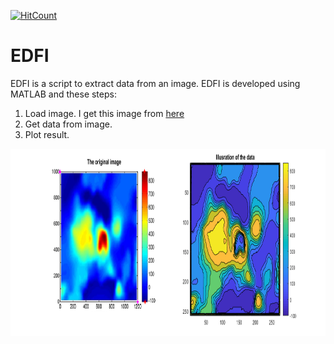 [![HitCount](http://hits.dwyl.com/mheriyanto/EDFI.svg)](http://hits.dwyl.com/mheriyanto/EDFI)

# EDFI
EDFI is a script to extract data from an image. EDFI is developed using MATLAB and these steps:
1. Load image. I get this image from [here](http://jme.shahroodut.ac.ir/article_953_0.html)
2. Get data from image. 
3. Plot result.

<img src="images/extract.png" width="900" height="300"></img>
